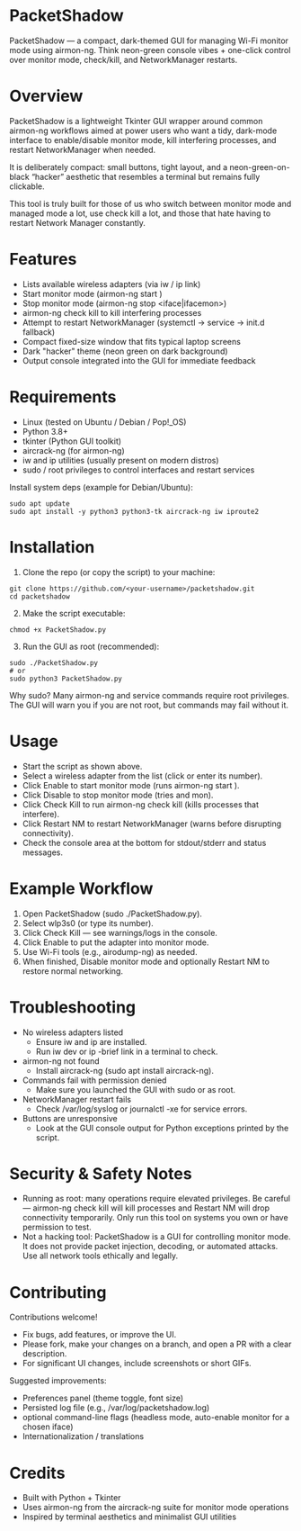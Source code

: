 # PacketShadow

PacketShadow — a compact, dark-themed GUI for managing Wi-Fi monitor mode using airmon-ng.
Think neon-green console vibes + one-click control over monitor mode, check/kill, and NetworkManager restarts.

# Overview
PacketShadow is a lightweight Tkinter GUI wrapper around common airmon-ng workflows aimed at power users who want a tidy, dark-mode interface to enable/disable monitor mode, kill interfering processes, and restart NetworkManager when needed.

It is deliberately compact: small buttons, tight layout, and a neon-green-on-black “hacker” aesthetic that resembles a terminal but remains fully clickable.

This tool is truly built for those of us who switch between monitor mode and managed mode a lot, use check kill a lot, and those that hate having to restart Network Manager constantly.

# Features
* Lists available wireless adapters (via iw / ip link)
* Start monitor mode (airmon-ng start <iface>)
* Stop monitor mode (airmon-ng stop <iface|ifacemon>)
* airmon-ng check kill to kill interfering processes
* Attempt to restart NetworkManager (systemctl → service → init.d fallback)
* Compact fixed-size window that fits typical laptop screens
* Dark "hacker" theme (neon green on dark background)
* Output console integrated into the GUI for immediate feedback


# Requirements
* Linux (tested on Ubuntu / Debian / Pop!_OS)
* Python 3.8+
* tkinter (Python GUI toolkit)
* aircrack-ng (for airmon-ng)
* iw and ip utilities (usually present on modern distros)
* sudo / root privileges to control interfaces and restart services

Install system deps (example for Debian/Ubuntu):
~~~
sudo apt update
sudo apt install -y python3 python3-tk aircrack-ng iw iproute2
~~~

# Installation
1. Clone the repo (or copy the script) to your machine:
~~~
git clone https://github.com/<your-username>/packetshadow.git
cd packetshadow
~~~
2. Make the script executable:
~~~
chmod +x PacketShadow.py
~~~
3. Run the GUI as root (recommended):
~~~
sudo ./PacketShadow.py
# or
sudo python3 PacketShadow.py
~~~
Why sudo? Many airmon-ng and service commands require root privileges. The GUI will warn you if you are not root, but commands may fail without it.

# Usage
* Start the script as shown above.
* Select a wireless adapter from the list (click or enter its number).
* Click Enable to start monitor mode (runs airmon-ng start <iface>).
* Click Disable to stop monitor mode (tries <iface> and <iface>mon).
* Click Check Kill to run airmon-ng check kill (kills processes that interfere).
* Click Restart NM to restart NetworkManager (warns before disrupting connectivity).
* Check the console area at the bottom for stdout/stderr and status messages.

# Example Workflow
1. Open PacketShadow (sudo ./PacketShadow.py).
2. Select wlp3s0 (or type its number).
3. Click Check Kill — see warnings/logs in the console.
4. Click Enable to put the adapter into monitor mode.
5. Use Wi-Fi tools (e.g., airodump-ng) as needed.
6. When finished, Disable monitor mode and optionally Restart NM to restore normal networking.

# Troubleshooting
* No wireless adapters listed
  * Ensure iw and ip are installed.
  * Run iw dev or ip -brief link in a terminal to check.
* airmon-ng not found
  * Install aircrack-ng (sudo apt install aircrack-ng).
* Commands fail with permission denied
  * Make sure you launched the GUI with sudo or as root.
* NetworkManager restart fails
  * Check /var/log/syslog or journalctl -xe for service errors.
* Buttons are unresponsive
  * Look at the GUI console output for Python exceptions printed by the script.


# Security & Safety Notes
* Running as root: many operations require elevated privileges. Be careful — airmon-ng check kill will kill processes and Restart NM will drop connectivity temporarily. Only run this tool on systems you own or have permission to test.
* Not a hacking tool: PacketShadow is a GUI for controlling monitor mode. It does not provide packet injection, decoding, or automated attacks. Use all network tools ethically and legally.

# Contributing
Contributions welcome!
* Fix bugs, add features, or improve the UI.
* Please fork, make your changes on a branch, and open a PR with a clear description.
* For significant UI changes, include screenshots or short GIFs.

Suggested improvements:
* Preferences panel (theme toggle, font size)
* Persisted log file (e.g., /var/log/packetshadow.log)
* optional command-line flags (headless mode, auto-enable monitor for a chosen iface)
* Internationalization / translations

# Credits
* Built with Python + Tkinter
* Uses airmon-ng from the aircrack-ng suite for monitor mode operations
* Inspired by terminal aesthetics and minimalist GUI utilities
